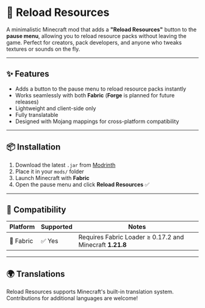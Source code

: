 # 🔁 Reload Resources

A minimalistic Minecraft mod that adds a **"Reload Resources"** button to the **pause menu**, allowing you to reload resource packs without leaving the game. Perfect for creators, pack developers, and anyone who tweaks textures or sounds on the fly.

---

## ✨ Features

- Adds a button to the pause menu to reload resource packs instantly
- Works seamlessly with both **Fabric** (**Forge** is planned for future releases)
- Lightweight and client-side only
- Fully translatable
- Designed with Mojang mappings for cross-platform compatibility

---

## 📦 Installation

1. Download the latest `.jar` from [Modrinth](https://modrinth.com/mod/reloadresources)
2. Place it in your `mods/` folder
3. Launch Minecraft with **Fabric**
4. Open the pause menu and click **Reload Resources** ✅

---

## 🧪 Compatibility

| Platform  | Supported | Notes                                                    |
|-----------|-----------|----------------------------------------------------------|
| 🧵 Fabric | ✅ Yes     | Requires Fabric Loader ≥ 0.17.2 and Minecraft **1.21.8** |

---

## 🌍 Translations

Reload Resources supports Minecraft's built-in translation system.  
Contributions for additional languages are welcome!